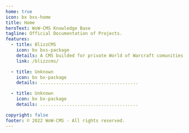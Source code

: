 ```yaml
---
home: true
icon: bx bxs-home
title: Home
heroText: WoW-CMS Knowledge Base
tagline: Official Documentation of Projects.
features:
  - title: BlizzCMS
    icon: bx bxs-package
    details: A CMS builded for private World of Warcraft comunities
    link: /blizzcms/

  - title: Unknown
    icon: bx bx-package
    details: .....................................

  - title: Unknown
    icon: bx bx-package
    details: .....................................

copyright: false
footer: © 2022 WoW-CMS - All rights reserved.
---
```

